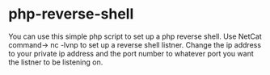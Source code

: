 # php-reverse-shell
You can use this simple php script to set up a php reverse shell.
Use NetCat command-> nc -lvnp <port> to set up a reverse shell listner.
Change the ip address to your private ip address and the port number to whatever port you want the listner to be listening on.
